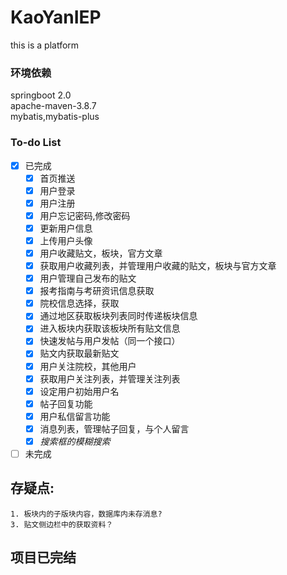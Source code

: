 # KaoYanIEP
this is a platform
### 环境依赖
springboot 2.0  
apache-maven-3.8.7  
mybatis,mybatis-plus  
### To-do List
-[X] 已完成
  - [x] 首页推送
  - [x] 用户登录
  - [x] 用户注册
  - [x] 用户忘记密码,修改密码
  - [x] 更新用户信息
  - [x] 上传用户头像
  - [x] 用户收藏贴文，板块，官方文章
  - [x] 获取用户收藏列表，并管理用户收藏的贴文，板块与官方文章
  - [x] 用户管理自己发布的贴文
  - [x] 报考指南与考研资讯信息获取
  - [x] 院校信息选择，获取
  - [x] 通过地区获取板块列表同时传递板块信息
  - [x] 进入板块内获取该板块所有贴文信息
  - [x] 快速发帖与用户发帖（同一个接口）
  - [x] 贴文内获取最新贴文
  - [x] 用户关注院校，其他用户
  - [x] 获取用户关注列表，并管理关注列表
  - [x] 设定用户初始用户名
  - [x] 帖子回复功能
  - [x] 用户私信留言功能
  - [x] 消息列表，管理帖子回复，与个人留言
  - [x] _搜索框的模糊搜索_
- [ ] 未完成
## 存疑点:
    1. 板块内的子版块内容，数据库内未存消息?
    3. 贴文侧边栏中的获取资料？
## 项目已完结
